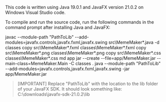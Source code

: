 This code is written using Java 19.0.1 and JavaFX version 21.0.2 on Windows Visual Studio code.

To compile and run the source code, run the following commands in the command prompt after installing Java and JavaFX:

  javac --module-path "PathToLib" --add-modules=javafx.controls,javafx.fxml,javafx.swing src\MemeMaker\*.java -d classes
  copy src\MemeMaker\*.fxml classes\MemeMaker\*.fxml
  copy src\MemeMaker\*.png classes\MemeMaker\*.png
  copy src\MemeMaker\*.css classes\MemeMaker\*.css
  md app
  jar --create --file=app/MemeMaker.jar --main-class=MemeMaker.Main -C classes .
  java --module-path "PathToLib" --add-modules=javafx.controls,javafx.fxml,javafx.swing -jar app/MemeMaker.jar

> [IMPORTANT]
> Replace "PathToLib" with the location to the lib folder of your JavaFX SDK. It should look something like: C:\downloads\javafx-sdk-21.0.2\lib

